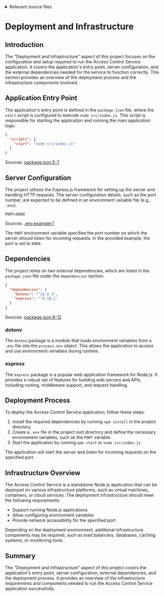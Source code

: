 <details>
<summary>Relevant source files</summary>

The following files were used as context for generating this wiki page:

- [.env.example](https://github.com/agattani123/access-control-service/blob/main/.env.example)
- [package.json](https://github.com/agattani123/access-control-service/blob/main/package.json)

</details>

# Deployment and Infrastructure

## Introduction

The "Deployment and Infrastructure" aspect of this project focuses on the configuration and setup required to run the Access Control Service application. It covers the application's entry point, server configuration, and the external dependencies needed for the service to function correctly. This section provides an overview of the deployment process and the infrastructure components involved.

## Application Entry Point

The application's entry point is defined in the `package.json` file, where the `start` script is configured to execute `node src/index.js`. This script is responsible for starting the application and running the main application logic.

```json
{
  "scripts": {
    "start": "node src/index.js"
  }
}
```

Sources: [package.json:5-7]()

## Server Configuration

The project utilizes the Express.js framework for setting up the server and handling HTTP requests. The server configuration details, such as the port number, are expected to be defined in an environment variable file (e.g., `.env`).

```
PORT=8080
```

Sources: [.env.example:1]()

The `PORT` environment variable specifies the port number on which the server should listen for incoming requests. In the provided example, the port is set to `8080`.

## Dependencies

The project relies on two external dependencies, which are listed in the `package.json` file under the `dependencies` section:

```json
{
  "dependencies": {
    "dotenv": "^16.0.3",
    "express": "^4.18.2"
  }
}
```

Sources: [package.json:9-12]()

### dotenv

The `dotenv` package is a module that loads environment variables from a `.env` file into the `process.env` object. This allows the application to access and use environment variables during runtime.

### express

The `express` package is a popular web application framework for Node.js. It provides a robust set of features for building web servers and APIs, including routing, middleware support, and request handling.

## Deployment Process

To deploy the Access Control Service application, follow these steps:

1. Install the required dependencies by running `npm install` in the project directory.
2. Create a `.env` file in the project root directory and define the necessary environment variables, such as the `PORT` variable.
3. Start the application by running `npm start` or `node src/index.js`.

The application will start the server and listen for incoming requests on the specified port.

## Infrastructure Overview

The Access Control Service is a standalone Node.js application that can be deployed on various infrastructure platforms, such as virtual machines, containers, or cloud services. The deployment infrastructure should meet the following requirements:

- Support running Node.js applications
- Allow configuring environment variables
- Provide network accessibility for the specified port

Depending on the deployment environment, additional infrastructure components may be required, such as load balancers, databases, caching systems, or monitoring tools.

## Summary

The "Deployment and Infrastructure" aspect of this project covers the application's entry point, server configuration, external dependencies, and the deployment process. It provides an overview of the infrastructure requirements and components needed to run the Access Control Service application successfully.